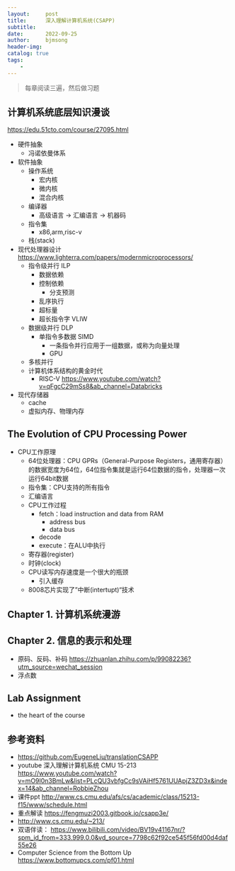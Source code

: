 ```yaml
---
layout:     post
title:      深入理解计算机系统(CSAPP)
subtitle:   
date:       2022-09-25
author:     bjmsong
header-img: 
catalog: true
tags:
    - 
---
```

> 每章阅读三遍，然后做习题

## 计算机系统底层知识漫谈
https://edu.51cto.com/course/27095.html
- 硬件抽象
    - 冯诺依曼体系
- 软件抽象
    - 操作系统
        - 宏内核
        - 微内核
        - 混合内核
    - 编译器
        - 高级语言 -> 汇编语言 -> 机器码
    - 指令集
        - x86,arm,risc-v
    - 栈(stack)
- 现代处理器设计
    https://www.lighterra.com/papers/modernmicroprocessors/
    - 指令级并行 ILP
        - 数据依赖
        - 控制依赖
            - 分支预测
        - 乱序执行
        - 超标量
        - 超长指令字 VLIW
    - 数据级并行 DLP
        - 单指令多数据 SIMD
            - 一条指令并行应用于一组数据，或称为向量处理
            - GPU
    - 多核并行
    - 计算机体系结构的黄金时代
        - RISC-V
        https://www.youtube.com/watch?v=qFgcC29mSs8&ab_channel=Databricks
- 现代存储器
    - cache
    - 虚拟内存、物理内存

## The Evolution of CPU Processing Power
- CPU工作原理
    - 64位处理器：CPU GPRs（General-Purpose Registers，通用寄存器）的数据宽度为64位，64位指令集就是运行64位数据的指令，处理器一次运行64bit数据
    - 指令集：CPU支持的所有指令
    - 汇编语言
    - CPU工作过程
        - fetch：load instruction and data from RAM
            - address bus
            - data bus
        - decode 
        - execute：在ALU中执行
    - 寄存器(register)
    - 时钟(clock)
    - CPU读写内存速度是一个很大的瓶颈
        - 引入缓存
    - 8008芯片实现了”中断(intertupt)“技术

## Chapter 1. 计算机系统漫游

## Chapter 2. 信息的表示和处理
- 原码、反码、补码
https://zhuanlan.zhihu.com/p/99082236?utm_source=wechat_session
- 浮点数


## Lab Assignment
- the heart of the course


## 参考资料
- https://github.com/EugeneLiu/translationCSAPP
- youtube 深入理解计算机系统 CMU 15-213 
https://www.youtube.com/watch?v=mO9l0n3BmLw&list=PLcQU3vbfgCc9sVAiHf5761UUApjZ3ZD3x&index=14&ab_channel=RobbieZhou
- 课件ppt
http://www.cs.cmu.edu/afs/cs/academic/class/15213-f15/www/schedule.html
- 重点解读
https://fengmuzi2003.gitbook.io/csapp3e/
- http://www.cs.cmu.edu/~213/
- 双语伴读： https://www.bilibili.com/video/BV19v41167nr/?spm_id_from=333.999.0.0&vd_source=7798c62f92ce545f56fd00d4daf55e26
- Computer Science from the Bottom Up
https://www.bottomupcs.com/pf01.html

